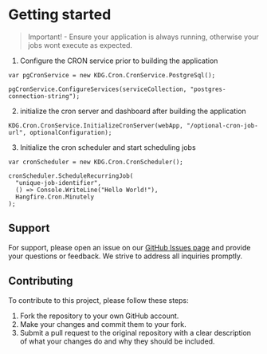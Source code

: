 # Getting started

>Important! - Ensure your application is always running, otherwise your jobs wont execute as expected. 

1. Configure the CRON service prior to building the application
```
var pgCronService = new KDG.Cron.CronService.PostgreSql();

pgCronService.ConfigureServices(serviceCollection, "postgres-connection-string");
```
2. initialize the cron server and dashboard after building the application

```
KDG.Cron.CronService.InitializeCronServer(webApp, "/optional-cron-job-url", optionalConfiguration);
```

3. Initialize the cron scheduler and start scheduling jobs

```
var cronScheduler = new KDG.Cron.CronScheduler();

cronScheduler.ScheduleRecurringJob(
  "unique-job-identifier",
  () => Console.WriteLine("Hello World!"),
  Hangfire.Cron.Minutely
);

```

## Support

For support, please open an issue on our [GitHub Issues page](https://github.com/KDG-Development/KDG-Net-Cron/issues) and provide your questions or feedback. We strive to address all inquiries promptly.

## Contributing

To contribute to this project, please follow these steps:

1. Fork the repository to your own GitHub account.
2. Make your changes and commit them to your fork.
3. Submit a pull request to the original repository with a clear description of what your changes do and why they should be included.
